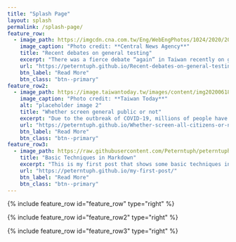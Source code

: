 ```yaml
---
title: "Splash Page"
layout: splash
permalink: /splash-page/
feature_row:
  - image_path: https://imgcdn.cna.com.tw/Eng/WebEngPhotos/1024/2020/20200923/3879x2182_083163292936.jpg
    image_caption: "Photo credit: **Central News Agency**"
    title: "Recent debates on general testing"
    excerpt: "There was a fierce debate “again” in Taiwan recently on general testing for coronavirus. However, this time the problem is not about screening all citizens but all arrivals at borders, worrying about the risk of asymptomatic carriers."
    url: "https://peterntuph.github.io/Recent-debates-on-general-testing/"
    btn_label: "Read More"
    btn_class: "btn--primary"
feature_row2:  
  - image_path: https://image.taiwantoday.tw/images/content/img20200618144920331.jpg
    image_caption: "Photo credit: **Taiwan Today**"
    alt: "placeholder image 2"
    title: "Whether screen general public or not"
    excerpt: "Due to the outbreak of COVID-19, millions of people have lived in fear of being infected by this contagious and fatal virus."
    url: "https://peterntuph.github.io/Whether-screen-all-citizens-or-not/"
    btn_label: "Read More"
    btn_class: "btn--primary"
feature_row3:
  - image_path: https://raw.githubusercontent.com/Peterntuph/peterntuph.github.io/master/_pics/sunset.png
    title: "Basic Techniques in Markdown"
    excerpt: "This is my first post that shows some basic techniques in Markdown"
    url: "https://peterntuph.github.io/my-first-post/"
    btn_label: "Read More"
    btn_class: "btn--primary"    
---
```


{% include feature_row id="feature_row" type="right" %}

{% include feature_row id="feature_row2" type="right" %}

{% include feature_row id="feature_row3" type="right" %}
